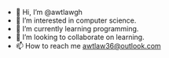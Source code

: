 - 👋 Hi, I’m @awtlawgh
- 👀 I’m interested in computer science.
- 🌱 I’m currently learning programming.
- 💞️ I’m looking to collaborate on learning.
- 📫 How to reach me awtlaw36@outlook.com

<!---
awtlawgh/awtlawgh is a ✨ special ✨ repository because its `README.md` (this file) appears on your GitHub profile.
You can click the Preview link to take a look at your changes.
--->
